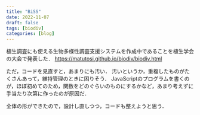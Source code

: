 ```yaml
---
title: "BiSS"
date: 2022-11-07
draft: false
tags: [biodiv]
categories: [blog]
---
```


植生調査にも使える生物多様性調査支援システムを作成中であることを植生学会の大会で発表した．
https://matutosi.github.io/biodiv/biodiv.html

ただ，コードを見直すと，あまりにも汚い．
汚いというか，重複したものがたくさんあって，維持管理のときに困りそう．
JavaScriptのプログラムを書くのが，ほぼ初めてのため，関数をどのぐらいのものにするかなど，あまり考えずに手当たり次第に作ったのが原因だ．

全体の形ができたので，設計し直しつつ，コードも整えようと思う．
